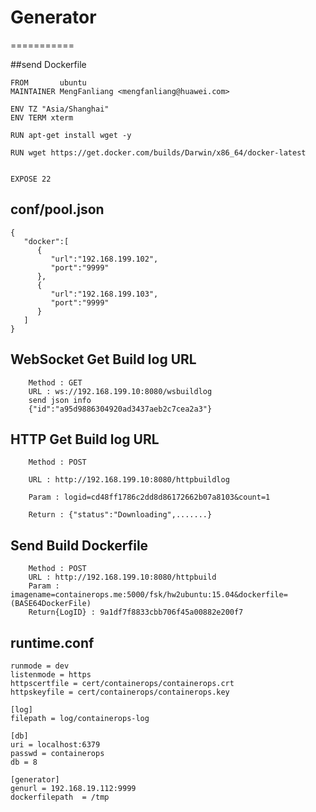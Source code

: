 # Generator
===========

##send Dockerfile

```
FROM       ubuntu
MAINTAINER MengFanliang <mengfanliang@huawei.com>

ENV TZ "Asia/Shanghai"
ENV TERM xterm

RUN apt-get install wget -y

RUN wget https://get.docker.com/builds/Darwin/x86_64/docker-latest


EXPOSE 22
```

## conf/pool.json

```
{
   "docker":[
      {
         "url":"192.168.199.102",
         "port":"9999"
      },
      {
         "url":"192.168.199.103",
         "port":"9999"
      }
   ]
}
```

## WebSocket Get Build log URL 

```
	Method : GET
	URL : ws://192.168.199.10:8080/wsbuildlog
	send json info
	{"id":"a95d9886304920ad3437aeb2c7cea2a3"}

```
## HTTP Get Build log URL 
```
	Method : POST

	URL : http://192.168.199.10:8080/httpbuildlog
	
	Param : logid=cd48ff1786c2dd8d86172662b07a8103&count=1

	Return : {"status":"Downloading",.......}
```

## Send Build Dockerfile

```
	Method : POST
	URL : http://192.168.199.10:8080/httpbuild
	Param : imagename=containerops.me:5000/fsk/hw2ubuntu:15.04&dockerfile=(BASE64DockerFile)
	Return{LogID} : 9a1df7f8833cbb706f45a00882e200f7
```

## runtime.conf

```
runmode = dev
listenmode = https
httpscertfile = cert/containerops/containerops.crt
httpskeyfile = cert/containerops/containerops.key

[log]
filepath = log/containerops-log

[db]
uri = localhost:6379
passwd = containerops
db = 8

[generator]
genurl = 192.168.19.112:9999
dockerfilepath  = /tmp
```

